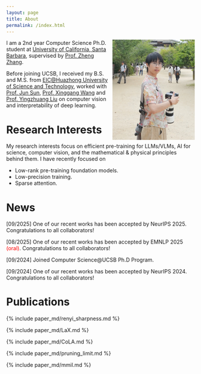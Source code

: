```yaml
---
layout: page
title: About
permalink: /index.html
---
```


<img style="float:right; padding-left:10px" src="images/icon.JPG" width="220" height="268">

I am a 2nd year Computer Science Ph.D. student at [University of California, Santa Barbara](https://www.cs.ucsb.edu/), supervised by [Prof. Zheng Zhang](https://web.ece.ucsb.edu/~zhengzhang/).

Before joining UCSB, I received my B.S. and M.S. from [EIC@Huazhong University of Science and Technology](http://english.eic.hust.edu.cn/), worked with [Prof. Jun Sun](https://hust.teacher.360eol.com/teacherBasic/preview?teacherType=&teacherId=15979), [Prof. Xinggang Wang](https://xwcv.github.io/) and [Prof. Yingzhuang Liu](https://hust.teacher.360eol.com/teacherBasic/preview?teacherType=&teacherId=15939) on computer vision and interpretability of deep learning.

# Research Interests

My research interests focus on efficient pre-training for LLMs/VLMs, AI for science, computer vision, and the mathematical & physical principles behind them. I have recently focused on

 - Low-rank pre-training foundation models.
 - Low-precision training.
 - Sparse attention.

# News 

[09/2025] One of our recent works has been accepted by NeurIPS 2025. Congratulations to all collaborators!

[08/2025] One of our recent works has been accepted by EMNLP 2025 <span style="color:red">(oral)</span>. Congratulations to all collaborators!

[09/2024] Joined Computer Science@UCSB Ph.D Program.

[09/2024] One of our recent works has been accepted by NeurIPS 2024. Congratulations to all collaborators!

# Publications

<!--<span class="badge">J</span> Journal <span class="badge">C</span> Conference <br>-->

{% include paper_md/renyi_sharpness.md %}

{% include paper_md/LaX.md %}

{% include paper_md/CoLA.md %}

{% include paper_md/pruning_limit.md %}

{% include paper_md/mmil.md %}

